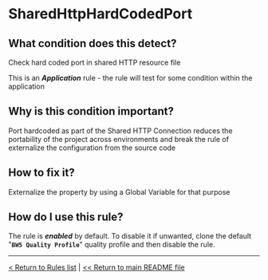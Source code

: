 # SharedHttpHardCodedPort

## What condition does this detect?

Check hard coded port in shared HTTP resource file

This is an ***Application*** rule - the rule will test for some condition within the application

## Why is this condition important?

Port hardcoded as part of the Shared HTTP Connection reduces the portability of the project across environments and break the rule of externalize the configuration from the source code

## How to fix it?

Externalize the property by using a Global Variable for that purpose

## How do I use this rule?

The rule is **_enabled_** by default. To disable it if unwanted, clone the default "**`BW5 Quality Profile`**" quality profile and then disable the rule.

---
[< Return to Rules list](./RULES.md) |  [<< Return to main README file](../../../README.md)
